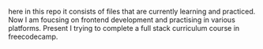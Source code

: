here in this repo it consists of files that are currently learning and practiced.
Now I am foucsing on frontend development and practising in various platforms.
Present I trying to complete a full stack curriculum course in freecodecamp.

